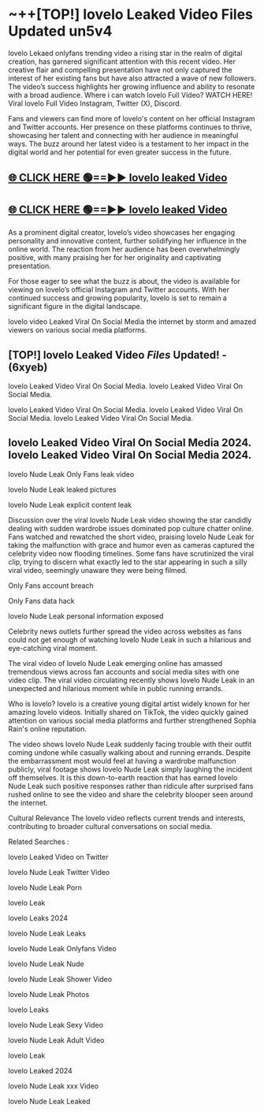 # ~++[TOP!] lovelo Leaked Video Files Updated un5v4

 lovelo Lekaed onlyfans trending video a rising star in the realm of digital creation, has garnered significant attention with this recent video. Her creative flair and compelling presentation have not only captured the interest of her existing fans but have also attracted a wave of new followers. The video’s success highlights her growing influence and ability to resonate with a broad audience.
Where i can watch  lovelo Full Video? WATCH HERE! Viral  lovelo Full Video Instagram, Twitter (X), Discord.


Fans and viewers can find more of  lovelo's content on her official Instagram and Twitter accounts. Her presence on these platforms continues to thrive, showcasing her talent and connecting with her audience in meaningful ways. The buzz around her latest video is a testament to her impact in the digital world and her potential for even greater success in the future.


## [🌐 CLICK HERE 🟢==►►  lovelo leaked Video ](https://onlyclips.site?title=lovelo&ref=git)

## [🌐 CLICK HERE 🟢==►►  lovelo leaked Video ](https://onlyclips.site?title=lovelo&ref=git)


As a prominent digital creator,  lovelo’s video showcases her engaging personality and innovative content, further solidifying her influence in the online world. The reaction from her audience has been overwhelmingly positive, with many praising her for her originality and captivating presentation.

For those eager to see what the buzz is about, the video is available for viewing on  lovelo’s official Instagram and Twitter accounts. With her continued success and growing popularity,  lovelo is set to remain a significant figure in the digital landscape.


  lovelo video Leaked Viral On Social Media the internet by storm and amazed viewers on various social media platforms.


## [TOP!]  lovelo Leaked Video *Files* Updated! - (6xyeb) 

 lovelo Leaked Video Viral On Social Media. lovelo Leaked Video Viral On Social Media.

 lovelo Leaked Video Viral On Social Media. lovelo Leaked Video Viral On Social Media. lovelo Leaked Video Viral On Social Media.


##  lovelo Leaked Video Viral On Social Media 2024. lovelo Leaked Video Viral On Social Media 2024.
 lovelo Nude Leak Only Fans leak video

 lovelo Nude Leak leaked pictures

 lovelo Nude Leak explicit content leak

Discussion over the viral  lovelo Nude Leak video showing the star candidly dealing with sudden wardrobe issues dominated pop culture chatter online. Fans watched and rewatched the short video, praising  lovelo Nude Leak for taking the malfunction with grace and humor even as cameras captured the celebrity video now flooding timelines. Some fans have scrutinized the viral clip, trying to discern what exactly led to the star appearing in such a silly viral video, seemingly unaware they were being filmed.


Only Fans account breach

Only Fans data hack

 lovelo Nude Leak personal information exposed

Celebrity news outlets further spread the video across websites as fans could not get enough of watching  lovelo Nude Leak in such a hilarious and eye-catching viral moment.


The viral video of  lovelo Nude Leak emerging online has amassed tremendous views across fan accounts and social media sites with one video clip. The viral video circulating recently shows  lovelo Nude Leak in an unexpected and hilarious moment while in public running errands.


Who is  lovelo?  lovelo is a creative young digital artist widely known for her amazing  lovelo videos. Initially shared on TikTok, the video quickly gained attention on various social media platforms and further strengthened Sophia Rain's online reputation.

The video shows  lovelo Nude Leak suddenly facing trouble with their outfit coming undone while casually walking about and running errands. Despite the embarrassment most would feel at having a wardrobe malfunction publicly, viral footage shows  lovelo Nude Leak simply laughing the incident off themselves. It is this down-to-earth reaction that has earned  lovelo Nude Leak such positive responses rather than ridicule after surprised fans rushed online to see the video and share the celebrity blooper seen around the internet.

Cultural Relevance The  lovelo video reflects current trends and interests, contributing to broader cultural conversations on social media.

Related Searches :

 lovelo Leaked Video on Twitter

 lovelo Nude Leak Twitter Video

 lovelo Nude Leak Porn

 lovelo Leak 

 lovelo Leaks 2024

 lovelo Nude Leak Leaks

 lovelo Nude Leak Onlyfans Video

 lovelo Nude Leak Nude

 lovelo Nude Leak Shower Video

 lovelo Nude Leak Photos

 lovelo Leaks

 lovelo Nude Leak Sexy Video

 lovelo Nude Leak Adult Video

 lovelo Leak

 lovelo Leaked 2024

 lovelo Nude Leak xxx Video

 lovelo Nude Leak Leaked